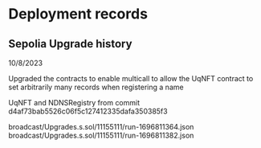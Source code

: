 # Deployment records

## Sepolia Upgrade history

10/8/2023

Upgraded the contracts to enable multicall to allow the UqNFT contract to set arbitrarily many records when registering a name

UqNFT and NDNSRegistry from commit d4af73bab5526c06f5c127412335dafa350385f3

broadcast/Upgrades.s.sol/11155111/run-1696811364.json
broadcast/Upgrades.s.sol/11155111/run-1696811382.json